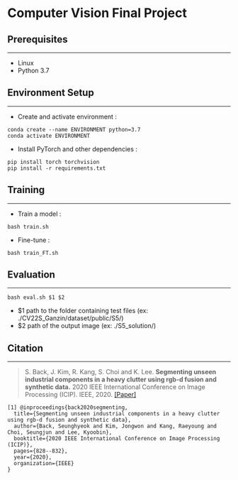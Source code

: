 # Computer Vision Final Project


## Prerequisites
***
- Linux 
- Python 3.7

## Environment Setup
***
- Create and activate environment :
```
conda create --name ENVIRONMENT python=3.7
conda activate ENVIRONMENT
```
- Install PyTorch and other dependencies :
```
pip install torch torchvision
pip install -r requirements.txt
```
## Training
***
- Train a model :

```
bash train.sh 
```
- Fine-tune :
```
bash train_FT.sh
```

## Evaluation
***
```
bash eval.sh $1 $2
```
- $1 path to the folder containing test files (ex: ./CV22S_Ganzin/dataset/public/S5/)
- $2 path of the output image (ex: ./S5_solution/)


## Citation
***
> S. Back, J. Kim, R. Kang, S. Choi and K. Lee. **Segmenting unseen industrial components in a heavy clutter using rgb-d fusion and synthetic data.** 2020 IEEE International Conference on Image Processing (ICIP). IEEE, 2020. [[Paper]](https://ieeexplore.ieee.org/abstract/document/9190804)
 

```
[1] @inproceedings{back2020segmenting,
  title={Segmenting unseen industrial components in a heavy clutter using rgb-d fusion and synthetic data},
  author={Back, Seunghyeok and Kim, Jongwon and Kang, Raeyoung and Choi, Seungjun and Lee, Kyoobin},
  booktitle={2020 IEEE International Conference on Image Processing (ICIP)},
  pages={828--832},
  year={2020},
  organization={IEEE}
}
```
